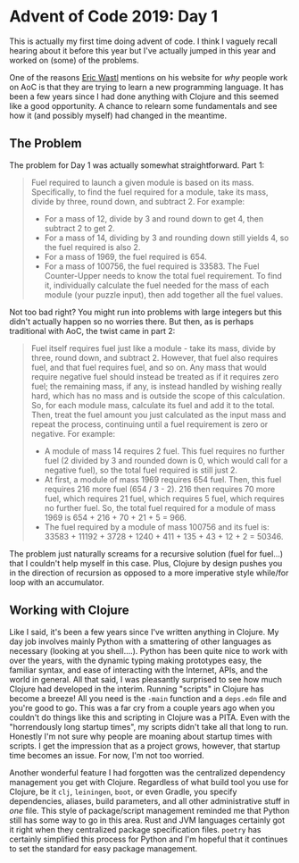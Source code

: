 # Advent of Code 2019: Day 1

This is actually my first time doing advent of code. I think I vaguely recall hearing about it
before this year but I've actually jumped in this year and worked on (some) of the problems.

One of the reasons [Eric Wastl](http://was.tl/) mentions on his website for _why_ people
work on AoC is that they are trying to learn a new programming language. It has been a few years
since I had done anything with Clojure and this seemed like a good opportunity. A chance
to relearn some fundamentals and see how it (and possibly myself) had changed in the meantime.

## The Problem

The problem for Day 1 was actually somewhat straightforward. Part 1:

> Fuel required to launch a given module is based on its mass. Specifically, to find the 
> fuel required for a module, take its mass, divide by three, round down, and subtract 2.
> For example:
> - For a mass of 12, divide by 3 and round down to get 4, then subtract 2 to get 2.
> - For a mass of 14, dividing by 3 and rounding down still yields 4, so the fuel required is also 2.
> - For a mass of 1969, the fuel required is 654.
> - For a mass of 100756, the fuel required is 33583.
> The Fuel Counter-Upper needs to know the total fuel requirement. To find it, individually 
> calculate the fuel needed for the mass of each module (your puzzle input), then add together 
> all the fuel values.

Not too bad right? You might run into problems with large integers but this didn't actually happen
so no worries there. But then, as is perhaps traditional with AoC, the twist came in part 2:

> Fuel itself requires fuel just like a module - take its mass, divide by three, round down, 
> and subtract 2. However, that fuel also requires fuel, and that fuel requires fuel, and so on. 
> Any mass that would require negative fuel should instead be treated as if it requires zero fuel;
> the remaining mass, if any, is instead handled by wishing really hard, which has no mass and 
> is outside the scope of this calculation.
> So, for each module mass, calculate its fuel and add it to the total. Then, treat the fuel 
> amount you just calculated as the input mass and repeat the process, continuing until a fuel 
> requirement is zero or negative. For example:
> - A module of mass 14 requires 2 fuel. This fuel requires no further fuel (2 divided by 3 
> and rounded down is 0, which would call for a negative fuel), so the total fuel required is 
> still just 2.
> - At first, a module of mass 1969 requires 654 fuel. Then, this fuel requires 216 more fuel 
> (654 / 3 - 2). 216 then requires 70 more fuel, which requires 21 fuel, which requires 5 fuel, 
> which requires no further fuel. So, the total fuel required for a module of mass 1969 is 
> 654 + 216 + 70 + 21 + 5 = 966.
> - The fuel required by a module of mass 100756 and its fuel is: 
> 33583 + 11192 + 3728 + 1240 + 411 + 135 + 43 + 12 + 2 = 50346.

The problem just naturally screams for a recursive solution (fuel for fuel...) that I couldn't
help myself in this case. Plus, Clojure by design pushes you in the direction of recursion as
opposed to a more imperative style while/for loop with an accumulator.

## Working with Clojure

Like I said, it's been a few years since I've written anything in Clojure. My day job involves 
mainly Python with a smattering of other languages as necessary (looking at you shell....). Python
has been quite nice to work with over the years, with the dynamic typing making prototypes easy,
the familiar syntax, and ease of interacting with the Internet, APIs, and the world in general. All
that said, I was pleasantly surprised to see how much Clojure had developed in the interim. Running
"scripts" in Clojure has become a breeze! All you need is the `-main` function and a `deps.edn` file
and you're good to go. This was a far cry from a couple years ago when you couldn't do things like 
this and scripting in Clojure was a PITA. Even with the "horrendously long startup times", my 
scripts didn't take all that long to run. Honestly I'm not sure why people are moaning about startup
times with scripts. I get the impression that as a project grows, however, that startup time
becomes an issue. For now, I'm not too worried.

Another wonderful feature I had forgotten was the centralized dependency management you get with
Clojure. Regardless of what build tool you use for Clojure, be it `clj`, `leiningen`, `boot`, or
even Gradle, you specify dependencies, aliases, build parameters, and all other administrative
stuff in *one* file. This style of package/script management reminded me that Python still has
some way to go in this area. Rust and JVM languages certainly got it right when they centralized
package specification files. `poetry` has certainly simplified this process for Python and I'm
hopeful that it continues to set the standard for easy package management.
